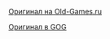 [Оригинал на Old-Games.ru](https://www.old-games.ru/game/692.html)

[Оригинал в GOG](https://www.gog.com/game/terminal_velocity)